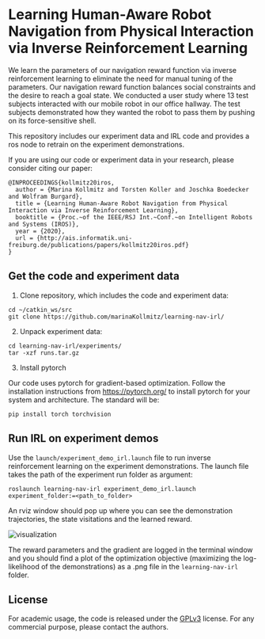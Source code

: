 # Learning Human-Aware Robot Navigation from Physical Interaction via Inverse Reinforcement Learning 

We learn the parameters of our navigation reward function via inverse reinforcement learning to eliminate the need for manual tuning of the parameters. Our navigation reward function balances social constraints and the desire to reach a goal state. We conducted a user study where 13 test subjects interacted with our mobile robot in our office hallway. The test subjects demonstrated how they wanted the robot to pass them by pushing on its force-sensitive shell. 

This repository includes our experiment data and IRL code and provides a ros node to retrain on the experiment demonstrations.

If you are using our code or experiment data in your research, please consider citing our paper:

```
@INPROCEEDINGS{kollmitz20iros,
  author = {Marina Kollmitz and Torsten Koller and Joschka Boedecker and Wolfram Burgard},
  title = {Learning Human-Aware Robot Navigation from Physical Interaction via Inverse Reinforcement Learning},
  booktitle = {Proc.~of the IEEE/RSJ Int.~Conf.~on Intelligent Robots and Systems (IROS)},
  year = {2020},
  url = {http://ais.informatik.uni-freiburg.de/publications/papers/kollmitz20iros.pdf}
}
```

## Get the code and experiment data

1. Clone repository, which includes the code and experiment data:

```
cd ~/catkin_ws/src
git clone https://github.com/marinaKollmitz/learning-nav-irl/
```

2. Unpack experiment data:

```
cd learning-nav-irl/experiments/
tar -xzf runs.tar.gz
```

3. Install pytorch

Our code uses pytorch for gradient-based optimization. Follow the installation instructions from https://pytorch.org/ to install pytorch for your system and architecture. The standard will be:
```
pip install torch torchvision
```

## Run IRL on experiment demos

Use the ```launch/experiment_demo_irl.launch``` file to run inverse reinforcement learning on the experiment demonstrations. The launch file takes the path of the experiment run folder as argument:

```
roslaunch learning-nav-irl experiment_demo_irl.launch experiment_folder:=<path_to_folder>
```

An rviz window should pop up where you can see the demonstration trajectories, the state visitations and the learned reward. 

![visualization](https://github.com/marinaKollmitz/learning-nav-irl/blob/master/img/viz.png?raw=true)

The reward parameters and the gradient are logged in the terminal window and you should find a plot of the optimization objective (maximizing the log-likelihood of the demonstrations) as a .png file in the ```learning-nav-irl``` folder.

## License

For academic usage, the code is released under the [GPLv3](https://www.gnu.org/licenses/gpl-3.0.en.html) license. For any commercial purpose, please contact the authors.
